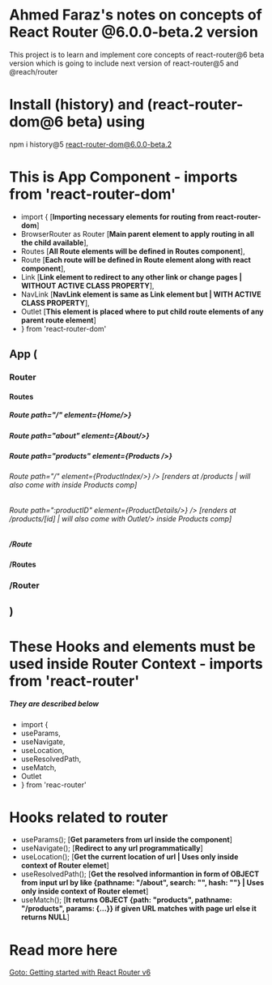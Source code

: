 # Ahmed Faraz's notes on concepts of React Router @6.0.0-beta.2 version

This project is to learn and implement core concepts of react-router@6 beta version which is going to include next version of react-router@5 and @reach/router

# Install (history) and (react-router-dom@6 beta) using

npm i history@5 react-router-dom@6.0.0-beta.2

# This is App Component - imports from 'react-router-dom'

- import { [**Importing necessary elements for routing from react-router-dom**]
- BrowserRouter as Router [**Main parent element to apply routing in all the child available**],
- Routes [**All Route elements will be defined in Routes component**],
- Route [**Each route will be defined in Route element along with react component**],
- Link [**Link element to redirect to any other link or change pages | WITHOUT ACTIVE CLASS PROPERTY**],
- NavLink [**NavLink element is same as Link element but | **WITH** ACTIVE CLASS PROPERTY**],
- Outlet [**This element is placed where to put child route elements of any parent route element**]
- } from 'react-router-dom'

## App (

### Router

#### Routes

##### Route path="/" element={Home/>}

##### Route path="about" element={About/>}

##### Route path="products" element={Products />}

###### Route path="/" element={ProductIndex/>} /> [renders at /products | will also come with <Outlet/> inside Products comp]

###### Route path=":productID" element={ProductDetails/>} /> [renders at /products/[id] | will also come with Outlet/> inside Products comp]

##### /Route

#### /Routes

### /Router

## )

# These Hooks and elements must be used inside Router Context - imports from 'react-router'

##### They are described below

- import {
- useParams,
- useNavigate,
- useLocation,
- useResolvedPath,
- useMatch,
- Outlet
- } from 'reac-router'

# Hooks related to router

- useParams(); [**Get parameters from url inside the component**]
- useNavigate(); [**Redirect to any url programmatically**]
- useLocation(); [**Get the current location of url | Uses only inside context of Router elemet**]
- useResolvedPath(); [**Get the resolved informantion in form of OBJECT from input url by like {pathname: "/about", search: "", hash: ""} | Uses only inside context of Router elemet**]
- useMatch(); [**It returns OBJECT {path: "products", pathname: "/products", params: {…}} if given URL matches with page url else it returns NULL**]

# Read more here

[Goto: Getting started with React Router v6](https://github.com/remix-run/react-router/blob/dev/docs/installation/getting-started.md)
